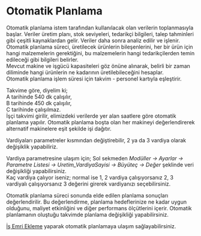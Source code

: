 
# Otomatik Planlama

Otomatik planlama istem tarafından kullanılacak olan verilerin toplanmasıyla başlar.
Veriler üretim planı, stok seviyeleri, tedarikçi bilgileri, talep tahminleri gibi çeşitli kaynaklardan gelir. 
Veriler daha sonra analiz edilir ve işlenir.  
Otomatik planlama süreci, üretilecek ürünlerin bileşenlerini, her bir ürün için hangi malzemelerin gerektiğini, bu malzemelerin hangi tedarikçilerden temin edileceği gibi bilgileri belirler.  
Mevcut makine ve işgücü kapasiteleri göz önüne alınarak, belirli bir zaman diliminde hangi ürünlerin ne kadarının üretilebileceğini hesaplar.  
Otomatik planlama işlem süresi için takvim - personel kartıyla eşleştirir. 

Takvime göre, diyelim ki;  
A tarihinde 540 dk çalışılır,  
B tarihinde 450 dk çalışılır,  
C tarihinde çalışılmaz.   
İşçi takvimi girilir, elimizdeki verilerde yer alan saatlere göre otomatik planlama yapılır.
Otomatik planlama boşta olan her makineyi değerlendirerek alternatif makinelere eşit şekilde işi dağıtır.

Vardiyaları parametreler kısmından değiştirebilir, 2 ya da 3 vardiya olarak değişiklik yapabiliriz.

Vardiya parametresine ulaşım için;
Sol sekmeden *Modüller -> Ayarlar -> Parametre Listesi -> Uretim_VardiyaSayisi -> Büyüteç -> Değer* şeklinde veri değişikliği yapabilirsiniz.     
Kaç vardiya çalıyor iseniz; normal ise 1, 2 vardiya çalışıyorsanız 2, 3 vardiyalı çalışıyorsanız 3 değerini girerek vardiyanızı seçebilirsiniz.

Otomatik planlama süreci sonunda elde edilen planlama sonuçları değerlendirilir. 
Bu değerlendirme, planlama hedeflerinize ne kadar uygun olduğunu, maliyet etkinliğini ve diğer performans ölçütlerini içerir.
Otomatik planlamanın oluştuğu takvimde planlama değişikliği yapabilirsiniz.

[İş Emri Ekleme](../Uretim/YeniIsEmri.md) yaparak otomatik planlamaya ulaşım sağlayabilirsiniz. 
